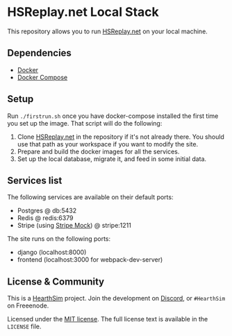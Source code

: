 # HSReplay.net Local Stack

This repository allows you to run [HSReplay.net](https://github.com/HearthSim/HSReplay.net)
on your local machine.


## Dependencies

 - [Docker](https://docs.docker.com/)
 - [Docker Compose](https://docs.docker.com/compose/)


## Setup

Run `./firstrun.sh` once you have docker-compose installed the first time you set up the image.
That script will do the following:

1. Clone [HSReplay.net](https://github.com/HearthSim/HSReplay.net) in the repository if it's not
   already there. You should use that path as your workspace if you want to modify the site.
2. Prepare and build the docker images for all the services.
3. Set up the local database, migrate it, and feed in some initial data.


## Services list

The following services are available on their default ports:

 - Postgres @ db:5432
 - Redis @ redis:6379
 - Stripe (using [Stripe Mock](https://github.com/stripe/stripe-mock)) @ stripe:1211

The site runs on the following ports:
 - django (localhost:8000)
 - frontend (localhost:3000 for webpack-dev-server)


## License & Community

This is a [HearthSim](https://hearthsim.info) project. Join the development
on [Discord](https://discord.gg/hearthsim-devs), or `#HearthSim` on Freeenode.

Licensed under the [MIT license](https://en.wikipedia.org/wiki/MIT_License).
The full license text is available in the `LICENSE` file.
